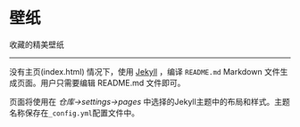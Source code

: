 # 壁纸

收藏的精美壁纸

---

没有主页(index.html) 情况下，使用 [Jekyll](https://jekyllrb.com/) ，编译 `README.md` Markdown 文件生成页面。用户只需要编辑 README.md 文件即可。

页面将使用在 *仓库->settings->pages* 中选择的Jekyll主题中的布局和样式。主题名称保存在`_config.yml`配置文件中。
